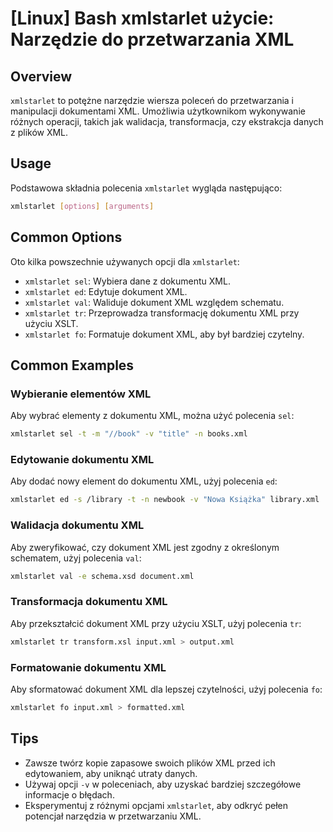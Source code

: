 # [Linux] Bash xmlstarlet użycie: Narzędzie do przetwarzania XML

## Overview
`xmlstarlet` to potężne narzędzie wiersza poleceń do przetwarzania i manipulacji dokumentami XML. Umożliwia użytkownikom wykonywanie różnych operacji, takich jak walidacja, transformacja, czy ekstrakcja danych z plików XML.

## Usage
Podstawowa składnia polecenia `xmlstarlet` wygląda następująco:

```bash
xmlstarlet [options] [arguments]
```

## Common Options
Oto kilka powszechnie używanych opcji dla `xmlstarlet`:

- `xmlstarlet sel`: Wybiera dane z dokumentu XML.
- `xmlstarlet ed`: Edytuje dokument XML.
- `xmlstarlet val`: Waliduje dokument XML względem schematu.
- `xmlstarlet tr`: Przeprowadza transformację dokumentu XML przy użyciu XSLT.
- `xmlstarlet fo`: Formatuje dokument XML, aby był bardziej czytelny.

## Common Examples

### Wybieranie elementów XML
Aby wybrać elementy z dokumentu XML, można użyć polecenia `sel`:

```bash
xmlstarlet sel -t -m "//book" -v "title" -n books.xml
```

### Edytowanie dokumentu XML
Aby dodać nowy element do dokumentu XML, użyj polecenia `ed`:

```bash
xmlstarlet ed -s /library -t -n newbook -v "Nowa Książka" library.xml
```

### Walidacja dokumentu XML
Aby zweryfikować, czy dokument XML jest zgodny z określonym schematem, użyj polecenia `val`:

```bash
xmlstarlet val -e schema.xsd document.xml
```

### Transformacja dokumentu XML
Aby przekształcić dokument XML przy użyciu XSLT, użyj polecenia `tr`:

```bash
xmlstarlet tr transform.xsl input.xml > output.xml
```

### Formatowanie dokumentu XML
Aby sformatować dokument XML dla lepszej czytelności, użyj polecenia `fo`:

```bash
xmlstarlet fo input.xml > formatted.xml
```

## Tips
- Zawsze twórz kopie zapasowe swoich plików XML przed ich edytowaniem, aby uniknąć utraty danych.
- Używaj opcji `-v` w poleceniach, aby uzyskać bardziej szczegółowe informacje o błędach.
- Eksperymentuj z różnymi opcjami `xmlstarlet`, aby odkryć pełen potencjał narzędzia w przetwarzaniu XML.